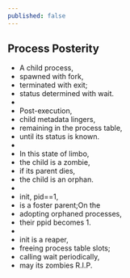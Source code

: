 ```yaml
---
published: false
---
```


## Process Posterity

 - A child process, 
- spawned with fork,
- terminated with exit;
- status determined with wait.
- 
- Post-execution,
- child metadata lingers,
- remaining in the process table,
- until its status is known.
- 
- In this state of limbo,
- the child is a zombie,
- if its parent dies,
- the child is an orphan.
- 
- init, pid==1,
- is a foster parent;On the
- adopting orphaned processes,
- their ppid becomes 1.
- 
- init is a reaper,
- freeing process table slots;
- calling wait periodically,
- may its zombies R.I.P.
